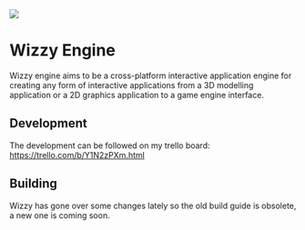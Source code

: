 <img src="https://charlie-malmqvist.com/wizzy-ware-logo.png">

# Wizzy Engine
Wizzy engine aims to be a cross-platform interactive application engine for creating any form of interactive applications from a 3D modelling application or a 2D graphics application to a game engine interface.

## Development
The development can be followed on my trello board: https://trello.com/b/Y1N2zPXm.html

## Building

Wizzy has gone over some changes lately so the old build guide is obsolete, a new one is coming soon.
